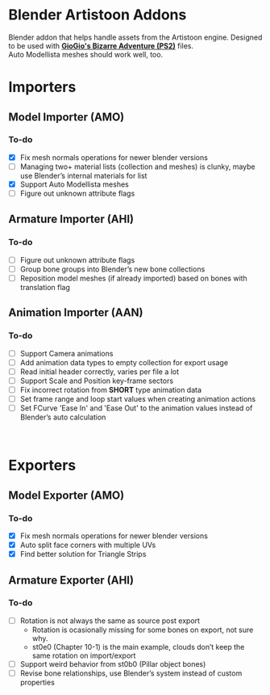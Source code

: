 # Blender Artistoon Addons
Blender addon that helps handle assets from the Artistoon engine. Designed to be used with [**GioGio's Bizarre Adventure (PS2)**](https://jojowiki.com/GioGio%27s_Bizarre_Adventure) files.</br>
Auto Modellista meshes should work well, too.

# Importers
## Model Importer (AMO)
### To-do
- [x]  Fix mesh normals operations for newer blender versions
- [ ]  Managing two+ material lists (collection and meshes) is clunky, maybe use Blender’s internal materials for list
- [x]  Support Auto Modellista meshes
- [ ]  Figure out unknown attribute flags

## Armature Importer (AHI)
### To-do
- [ ]  Figure out unknown attribute flags
- [ ]  Group bone groups into Blender’s new bone collections
- [ ]  Reposition model meshes (if already imported) based on bones with translation flag

## Animation Importer (AAN)
### To-do
- [ ]  Support Camera animations
- [ ]  Add animation data types to empty collection for export usage
- [ ]  Read initial header correctly, varies per file a lot
- [ ]  Support Scale and Position key-frame sectors
- [ ]  Fix incorrect rotation from **SHORT** type animation data
- [ ]  Set frame range and loop start values when creating animation actions
- [ ]  Set FCurve 'Ease In' and 'Ease Out' to the animation values instead of Blender’s auto calculation

</br>

# Exporters
## Model Exporter (AMO)
### To-do
- [x]  Fix mesh normals operations for newer blender versions
- [x]  Auto split face corners with multiple UVs
- [x]  Find better solution for Triangle Strips

## Armature Exporter (AHI)
### To-do
- [ ]  Rotation is not always the same as source post export
    - Rotation is ocasionally missing for some bones on export, not sure why.
    - st0e0 (Chapter 10-1) is the main example, clouds don’t keep the same rotation on import/export
- [ ]  Support weird behavior from st0b0 (Pillar object bones)
- [ ]  Revise bone relationships, use Blender’s system instead of custom properties
